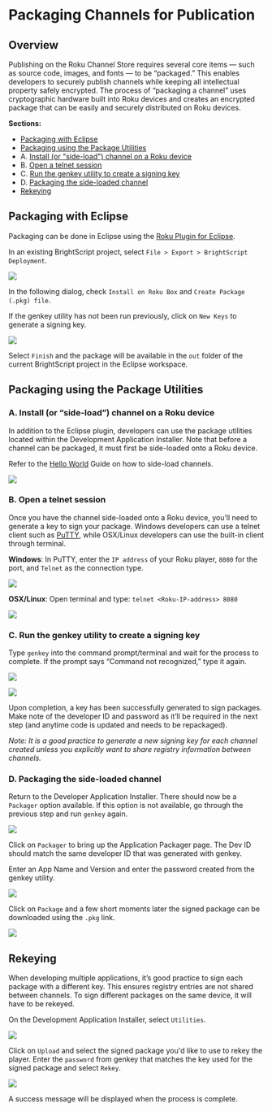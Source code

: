 # Packaging Channels for Publication

## Overview

Publishing on the Roku Channel Store requires several core items — such as source code, images, and fonts — to be “packaged.” This enables developers to securely publish channels while keeping all intellectual property safely encrypted. The process of “packaging a channel” uses cryptographic hardware built into Roku devices and creates an encrypted package that can be easily and securely distributed on Roku devices.

**Sections:**

* [Packaging with Eclipse](#packaging-with-eclipse)
* [Packaging using the Package Utilities](#packaging-using-the-package-utilities)
 * A. [Install (or "side-load") channel on a Roku device](#a-install-or-side-load-channel-on-a-roku-device)
 * B. [Open a telnet session](#b-open-a-telnet-session)
 * C. [Run the genkey utility to create a signing key](#c-run-the-genkey-utility-to-create-a-signing-key)
 * D. [Packaging the side-loaded channel](#d-packaging-the-side-loaded-channel)
* [Rekeying](#rekeying)

## Packaging with Eclipse

Packaging can be done in Eclipse using the [Roku Plugin for Eclipse](/develop/developer-tools/eclipse-plugin.md).

In an existing BrightScript project, select `File > Export > BrightScript Deployment`.

![](../../images/ch-packaging-eclipse-1.png)

In the following dialog, check `Install on Roku Box` and `Create Package (.pkg) file`.

If the genkey utility has not been run previously, click on `New Keys` to generate a signing key.

![](../../images/ch-packaging-eclipse-2.png)

Select `Finish` and the package will be available in the `out` folder of the current BrightScript project in the Eclipse workspace.

## Packaging using the Package Utilities

### A. Install (or “side-load”) channel on a Roku device

In addition to the Eclipse plugin, developers can use the package utilities located within the Development Application Installer. Note that before a channel can be packaged, it must first be side-loaded onto a Roku device.

Refer to the [Hello World](/develop/getting-started/hello-world.md) Guide on how to side-load channels.

![](../../images/dev-settings-application-installer.png)

### B. Open a telnet session

Once you have the channel side-loaded onto a Roku device, you’ll need to generate a key to sign your package. Windows developers can use a telnet client such as [PuTTY](http://www.putty.org/), while OSX/Linux developers can use the built-in client through terminal.

**Windows**: In PuTTY, enter the `IP address` of your Roku player, `8080` for the port, and `Telnet` as the connection type.

![](../../images/putty-telnet.png)

**OSX/Linux**: Open terminal and type: `telnet <Roku-IP-address> 8080`

![](../../images/terminal-telnet.png)

### C. Run the genkey utility to create a signing key

Type `genkey` into the command prompt/terminal and wait for the process to complete. If the prompt says “Command not recognized,” type it again.

![](../../images/putty-genkey.png)

![](../../images/terminal-genkey.png)

Upon completion, a key has been successfully generated to sign packages. Make note of the developer ID and password as it’ll be required in the next step (and anytime code is updated and needs to be repackaged).

_Note: It is a good practice to generate a new signing key for each channel created unless you explicitly want to share registry information between channels._

### D. Packaging the side-loaded channel

Return to the Developer Application Installer. There should now be a `Packager` option available. If this option is not available, go through the previous step and run `genkey` again.

![](../../images/dev-settings-application-installer.png)

Click on `Packager` to bring up the Application Packager page. The Dev ID should match the same developer ID that was generated with genkey.

Enter an App Name and Version and enter the password created from the genkey utility.

![](../../images/ch-packaging-genkey-password.png)

Click on `Package` and a few short moments later the signed package can be downloaded using the `.pkg` link.

![](../../images/package-download.png)

## Rekeying

When developing multiple applications, it’s good practice to sign each package with a different key. This ensures registry entries are not shared between channels. To sign different packages on the same device, it will have to be rekeyed.

On the Development Application Installer, select `Utilities`.

![](../../images/rekey-utility.png)

Click on `Upload` and select the signed package you'd like to use to rekey the player. Enter the `password` from genkey that matches the key used for the signed package and select `Rekey`.

![](../../images/rekey-success.png)

A success message will be displayed when the process is complete.

